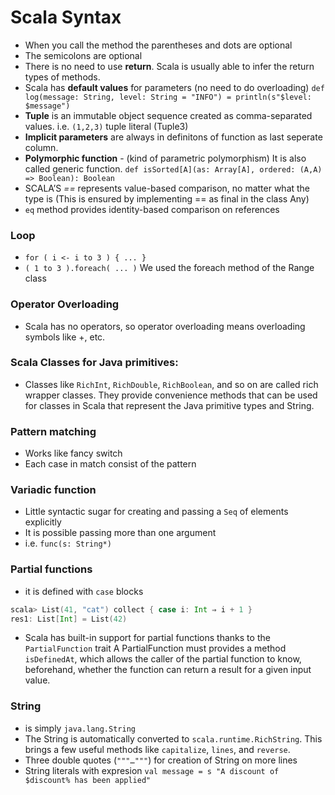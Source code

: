Scala Syntax
==============

- When you call the method the parentheses and dots are optional
- The semicolons are optional 
- There is no need to use **return**. Scala is usually able to infer the return types of methods.
- Scala has **default values** for parameters (no need to do overloading)
`def log(message: String, level: String = "INFO") = println(s"$level: $message")`
- **Tuple** is an immutable object sequence created as comma-separated values. i.e. `(1,2,3)` tuple literal (Tuple3)
- **Implicit parameters** are always in definitons of function as last seperate column.
- **Polymorphic function** - (kind of parametric polymorphism) It is also called generic function. `def isSorted[A](as: Array[A], ordered: (A,A) => Boolean): Boolean`
- SCALA’S *==* represents value-based comparison, no matter what the type is (This is ensured by implementing == as final in the class Any)
- `eq` method provides identity-based comparison on references

### Loop
- `for ( i <- i to 3 ) { ... }`
- `( 1 to 3 ).foreach( ... )` We used the foreach method of the Range class

### Operator Overloading
- Scala has no operators, so operator overloading means overloading symbols like +, etc.

### Scala Classes for Java primitives:
- Classes like `RichInt`, `RichDouble`, `RichBoolean`, and so on are called rich wrapper classes. They provide convenience methods that can be used for classes in Scala that represent the Java primitive types and String.

### Pattern matching
- Works like fancy switch
- Each case in match consist of the pattern

### Variadic function
- Little syntactic sugar for creating and passing a `Seq` of elements explicitly
- It is possible passing more than one argument
- i.e. `func(s: String*)`

### Partial functions
- it is defined with `case` blocks
```scala
scala> List(41, "cat") collect { case i: Int ⇒ i + 1 }
res1: List[Int] = List(42)
```
- Scala has built-in support for partial functions thanks to the `PartialFunction` trait
A PartialFunction must provides a method `isDefinedAt`, which allows the caller of the partial function to know, beforehand, whether the function can return a result for a given input value.

### String
- is simply `java.lang.String`
- The String is automatically converted to `scala.runtime.RichString`. This brings a few useful methods like `capitalize`, `lines`, and `reverse`.
- Three double quotes (`"""…"""`) for creation of String on more lines
- String literals with expresion `val message = s "A discount of $discount% has been applied"`

